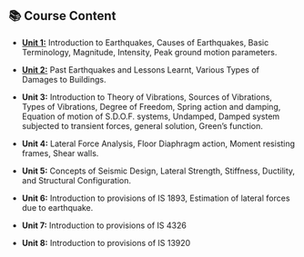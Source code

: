 ## 📚 Course Content

- [**Unit 1:**](Unit_1.md) Introduction to Earthquakes, Causes of Earthquakes, Basic Terminology, Magnitude, Intensity, Peak ground motion parameters.

- [**Unit 2:**](Unit_2.md) Past Earthquakes and Lessons Learnt, Various Types of Damages to Buildings.

- **Unit 3:** Introduction to Theory of Vibrations, Sources of Vibrations, Types of Vibrations, Degree of Freedom, Spring action and damping, Equation of motion of S.D.O.F. systems, Undamped, Damped system subjected to transient forces, general solution, Green’s function.

- **Unit 4:** Lateral Force Analysis, Floor Diaphragm action, Moment resisting frames, Shear walls.

- **Unit 5:** Concepts of Seismic Design, Lateral Strength, Stiffness, Ductility, and Structural Configuration.

- **Unit 6:** Introduction to provisions of IS 1893, Estimation of lateral forces due to earthquake.

- **Unit 7:** Introduction to provisions of IS 4326

- **Unit 8:** Introduction to provisions of IS 13920
